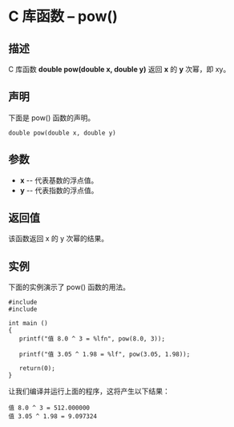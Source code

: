 # C 库函数 – pow()


## 描述

C 库函数 **double pow(double x, double y)** 返回 **x** 的 **y** 次幂，即 xy。

## 声明

下面是 pow() 函数的声明。

    double pow(double x, double y)

## 参数

* **x** \-- 代表基数的浮点值。
* **y** \-- 代表指数的浮点值。

## 返回值

该函数返回 x 的 y 次幂的结果。

## 实例

下面的实例演示了 pow() 函数的用法。

    #include 
    #include 

    int main ()
    {
       printf("值 8.0 ^ 3 = %lfn", pow(8.0, 3));

       printf("值 3.05 ^ 1.98 = %lf", pow(3.05, 1.98));

       return(0);
    }

让我们编译并运行上面的程序，这将产生以下结果：

    值 8.0 ^ 3 = 512.000000
    值 3.05 ^ 1.98 = 9.097324